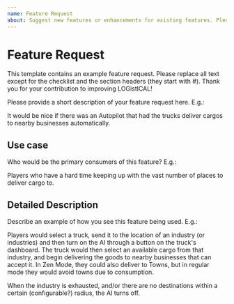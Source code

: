 ```yaml
---
name: Feature Request
about: Suggest new features or enhancements for existing features. Please do not open duplicate feature requests! Instead, thumbs up the parent comment of a similar issue and join that issue's discussion.
---
```


# Feature Request

This template contains an example feature request. Please replace all text except for the checklist and the section headers (they start with \#). Thank you for your contribution to improving LOGistICAL!

Please provide a short description of your feature request here. E.g.:

It would be nice if there was an Autopilot that had the trucks deliver cargos to nearby businesses automatically.

## Use case

Who would be the primary consumers of this feature? E.g.:

Players who have a hard time keeping up with the vast number of places to deliver cargo to.

## Detailed Description

Describe an example of how you see this feature being used. E.g.:

Players would select a truck, send it to the location of an industry (or industries) and then turn on the AI through a button on the truck's dashboard. 
The truck would then select an available cargo from that industry, and begin delivering the goods to nearby businesses that can accept it.
In Zen Mode, they could also deliver to Towns, but in regular mode they would avoid towns due to consumption.

When the industry is exhausted, and/or there are no destinations within a certain (configurable?) radius, the AI turns off.
